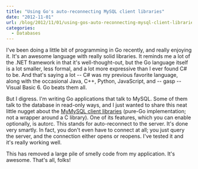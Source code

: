 ```yaml
---
title: "Using Go's auto-reconnecting MySQL client libraries"
date: "2012-11-01"
url: /blog/2012/11/01/using-gos-auto-reconnecting-mysql-client-libraries/
categories:
  - Databases
---
```

I've been doing a little bit of programming in Go recently, and really enjoying it. It's an awesome language with really solid libraries. It reminds me a lot of the .NET framework in that it's well-thought-out, but the Go language itself is a lot smaller, less formal, and a lot more expressive than I ever found C# to be. And that's saying a lot -- C# was my previous favorite language, along with the occasional Java, C++, Python, JavaScript, and -- gasp -- Visual Basic 6. Go beats them all.

But I digress. I'm writing Go applications that talk to MySQL. Some of them talk to the database in read-only ways, and I just wanted to share this neat little nugget about the [MyMySQL client libraries][1] (pure-Go implementation; not a wrapper around a C library). One of its features, which you can enable optionally, is autorc. This stands for auto-reconnect to the server. It's done very smartly. In fact, you don't even have to connect at all; you just query the server, and the connection either opens or reopens. I've tested it and it's really working well.

This has removed a large pile of smelly code from my application. It's awesome. That's all, folks!

 [1]: https://github.com/ziutek/mymysql
